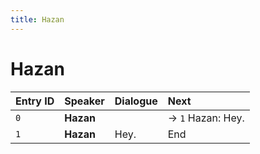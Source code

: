 ```yaml
---
title: Hazan
---
```


# Hazan


| Entry ID | Speaker | Dialogue | Next |
| :------- | :------ | :------- | :------------ |
| `0` | **Hazan** |  | → `1` Hazan: Hey\. |
| `1` | **Hazan** | Hey\. | End |
